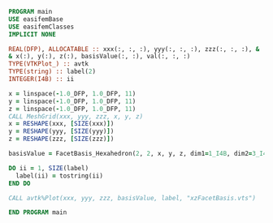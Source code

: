 ```fortran
PROGRAM main
USE easifemBase
USE easifemClasses
IMPLICIT NONE

REAL(DFP), ALLOCATABLE :: xxx(:, :, :), yyy(:, :, :), zzz(:, :, :), &
& x(:), y(:), z(:), basisValue(:, :), val(:, :, :)
TYPE(VTKPlot_) :: avtk
TYPE(string) :: label(2)
INTEGER(I4B) :: ii

x = linspace(-1.0_DFP, 1.0_DFP, 11)
y = linspace(-1.0_DFP, 1.0_DFP, 11)
z = linspace(-1.0_DFP, 1.0_DFP, 11)
CALL MeshGrid(xxx, yyy, zzz, x, y, z)
x = RESHAPE(xxx, [SIZE(xxx)])
y = RESHAPE(yyy, [SIZE(yyy)])
z = RESHAPE(zzz, [SIZE(zzz)])

basisValue = FacetBasis_Hexahedron(2, 2, x, y, z, dim1=1_I4B, dim2=3_I4B)

DO ii = 1, SIZE(label)
  label(ii) = tostring(ii)
END DO

CALL avtk%Plot(xxx, yyy, zzz, basisValue, label, "xzFacetBasis.vts")

END PROGRAM main
```

<!-- <details> -->
<!-- <summary>See results</summary> -->
<!-- <div> -->
<!---->
<!-- ![](./figures/xzFacetBasis.svg) -->
<!---->
<!-- </div> -->
<!-- </details> -->

